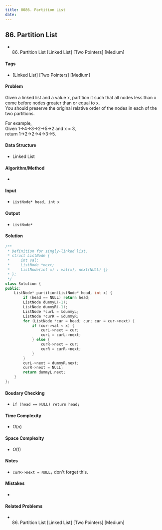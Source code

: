 ```yaml
---
title: 0086. Partition List
date: 
---
```


## 86. Partition List
- 86. Partition List [Linked List] [Two Pointers] [Medium]

#### Tags
- [Linked List] [Two Pointers] [Medium]

#### Problem
Given a linked list and a value x, partition it such that all nodes less than x come before nodes greater than or equal to x.  
You should preserve the original relative order of the nodes in each of the two partitions.

For example,  
Given 1->4->3->2->5->2 and x = 3,  
return 1->2->2->4->3->5.

#### Data Structure
- Linked List

#### Algorithm/Method
- 

#### Input
- `ListNode* head, int x`

#### Output
- `ListNode*`

#### Solution
``` C++
/**
 * Definition for singly-linked list.
 * struct ListNode {
 *     int val;
 *     ListNode *next;
 *     ListNode(int x) : val(x), next(NULL) {}
 * };
 */
class Solution {
public:
    ListNode* partition(ListNode* head, int x) {
        if (head == NULL) return head;
        ListNode dummyL(-1);
        ListNode dummyR(-1);
        ListNode *curL = &dummyL;
        ListNode *curR = &dummyR;
        for (ListNode *cur = head; cur; cur = cur->next) {
            if (cur->val < x) {
                curL->next = cur;
                curL = curL->next;
            } else {
                curR->next = cur;
                curR = curR->next;
            }
        }
        curL->next = dummyR.next;
        curR->next = NULL;
        return dummyL.next;
    }
};
```

#### Boudary Checking
- `if (head == NULL) return head;`

#### Time Complexity
- $O(n)$

#### Space Complexity
- $O(1)$

#### Notes
- `curR->next = NULL;` don't forget this.

#### Mistakes
- 

#### Related Problems
- 86. Partition List [Linked List] [Two Pointers] [Medium]

